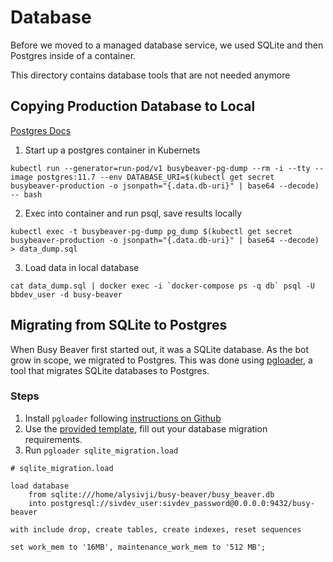 # Database

Before we moved to a managed database service,
we used SQLite and then Postgres inside of a container.

This directory contains database tools that are not needed anymore

## Copying Production Database to Local

[Postgres Docs](https://www.postgresql.org/docs/8.1/backup.html#BACKUP-DUMP-RESTORE)

1. Start up a postgres container in Kubernets

```console
kubectl run --generator=run-pod/v1 busybeaver-pg-dump --rm -i --tty --image postgres:11.7 --env DATABASE_URI=$(kubectl get secret busybeaver-production -o jsonpath="{.data.db-uri}" | base64 --decode) -- bash
```

2. Exec into container and run psql, save results locally

```console
kubectl exec -t busybeaver-pg-dump pg_dump $(kubectl get secret busybeaver-production -o jsonpath="{.data.db-uri}" | base64 --decode) > data_dump.sql
```

3. Load data in local database

```console
cat data_dump.sql | docker exec -i `docker-compose ps -q db` psql -U bbdev_user -d busy-beaver
```

## Migrating from SQLite to Postgres

When Busy Beaver first started out, it was a SQLite database. As the bot grow in scope, we migrated to Postgres. This was done using [pgloader](https://github.com/dimitri/pgloader), a tool that migrates SQLite databases to Postgres.

### Steps

1. Install `pgloader` following [instructions on Github](https://github.com/dimitri/pgloader)
2. Use the [provided template](https://pgloader.readthedocs.io/en/latest/ref/sqlite.html), fill out your database migration requirements.
3. Run `pgloader sqlite_migration.load`

```text
# sqlite_migration.load

load database
    from sqlite:///home/alysivji/busy-beaver/busy_beaver.db
    into postgresql://sivdev_user:sivdev_password@0.0.0.0:9432/busy-beaver

with include drop, create tables, create indexes, reset sequences

set work_mem to '16MB', maintenance_work_mem to '512 MB';
```
